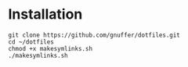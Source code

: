 # Installation
```
git clone https://github.com/gnuffer/dotfiles.git
cd ~/dotfiles
chmod +x makesymlinks.sh
./makesymlinks.sh
```

